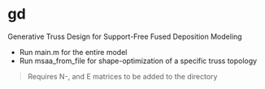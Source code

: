 # gd
Generative Truss Design for Support-Free Fused Deposition Modeling
* Run main.m for the entire model 
* Run msaa_from_file for shape-optimization of a specific truss topology
> Requires N-, and E matrices to be added to the directory
